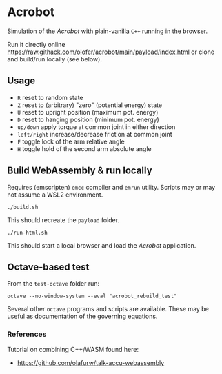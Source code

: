 # Acrobot
Simulation of the *Acrobot* with plain-vanilla `C++` running in the browser.

Run it directly online <https://raw.githack.com/olofer/acrobot/main/payload/index.html> or clone and build/run locally (see below).

## Usage
- `R` reset to random state
- `Z` reset to (arbitrary) "zero" (potential energy) state
- `U` reset to upright position (maximum pot. energy)
- `D` reset to hanging position (minimum pot. energy)
- `up/down` apply torque at common joint in either direction
- `left/right` increase/decrease friction at common joint
- `F` toggle lock of the arm relative angle
- `H` toggle hold of the second arm absolute angle

## Build WebAssembly & run locally
Requires (emscripten) `emcc` compiler and `emrun` utility. Scripts may or may not assume a WSL2 environment.

```
./build.sh
```

This should recreate the `payload` folder.

```
./run-html.sh
```

This should start a local browser and load the *Acrobot* application.

## Octave-based test
From the `test-octave` folder run:

```
octave --no-window-system --eval "acrobot_rebuild_test"
```

Several other `octave` programs and scripts are available. These may be useful as documentation of the governing equations.

### References
Tutorial on combining C++/WASM found here: 
- https://github.com/olafurw/talk-accu-webassembly
